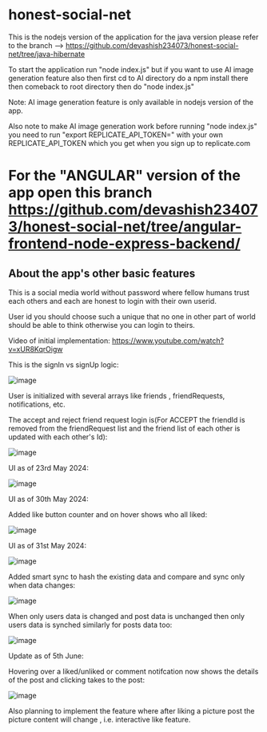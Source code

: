 # honest-social-net

This is the nodejs version of the application for the java version please refer to the branch --> https://github.com/devashish234073/honest-social-net/tree/java-hibernate

To start the application run "node index.js" but if you want to use AI image generation feature also then first cd to AI directory do a npm install there then comeback to root directory then do "node index.js"

Note: AI image generation feature is only available in nodejs version of the app.

Also note to make AI image generation work before running "node index.js" you need to run "export REPLICATE_API_TOKEN=<your-token-here>" with your own REPLICATE_API_TOKEN which you get when you sign up to replicate.com

# For the "ANGULAR" version of the app open this branch https://github.com/devashish234073/honest-social-net/tree/angular-frontend-node-express-backend/

## About the app's other basic features

This is a social media world without password where fellow humans trust each others and each are honest to login with their own userid.

User id you should choose such a unique that no one in other part of world should be able to think otherwise you can login to theirs.

Video of initial implementation: https://www.youtube.com/watch?v=xUR8KqrOigw

This is the signIn vs signUp logic:

![image](https://github.com/devashish234073/honest-social-net/assets/20777854/3d5a11f1-2974-4fa0-ba37-0d68bc26a356)

User is initialized with several arrays like friends , friendRequests, notifications, etc.

The accept and reject friend request login is(For ACCEPT the friendId is removed from the friendRequest list and the friend list of each other is updated with each other's Id):

![image](https://github.com/devashish234073/honest-social-net/assets/20777854/33427fc8-816f-4116-ba75-2fc4c0896934)

UI as of 23rd May 2024:

![image](https://github.com/devashish234073/honest-social-net/assets/20777854/4416e1d7-314a-4ccf-bc12-296f87c386c1)

UI as of 30th May 2024:

Added like button counter and on hover shows who all liked:

![image](https://github.com/devashish234073/honest-social-net/assets/20777854/12c7b299-08d4-4ba3-9c78-256479d70c1e)

UI as of 31st May 2024:

![image](https://github.com/devashish234073/honest-social-net/assets/20777854/fbac9fdb-1d89-4633-a936-db96efb16ccd)

Added smart sync to hash the existing data and compare and sync only when data changes:

![image](https://github.com/devashish234073/honest-social-net/assets/20777854/a3f6de7b-0a23-4b5d-a03e-5eb5921aeb10)

When only users data is changed and post data is unchanged then only users data is synched similarly for posts data too:

![image](https://github.com/devashish234073/honest-social-net/assets/20777854/d1576d43-1241-4a4b-bdaa-5427c9521b1b)

Update as of 5th June:

Hovering over a liked/unliked or comment notifcation now shows the details of the post and clicking takes to the post:

![image](https://github.com/devashish234073/honest-social-net/assets/20777854/88dea5df-bbbf-42c0-8000-746c76a29940)

Also planning to implement the feature where after liking a picture post the picture content will change , i.e. interactive like feature.

